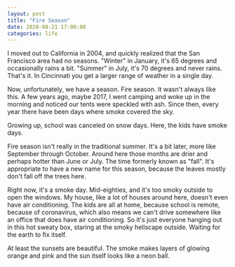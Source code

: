 ```yaml
---
layout: post
title: "Fire Season"
date: 2020-08-21 17:00:00
categories: life
---
```


I moved out to California in 2004, and quickly realized that the San
Francisco area had no seasons. "Winter" in January, it's 65 degrees
and occasionally rains a bit. "Summer" in July, it's 70 degrees and
never rains. That's it. In Cincinnati you get a larger range of
weather in a single day.

Now, unfortunately, we have a season. Fire season. It wasn't always
like this. A few years ago, maybe 2017, I went camping and woke up in
the morning and noticed our tents were speckled with ash. Since then,
every year there have been days where smoke covered the sky.

Growing up, school was canceled on snow days. Here, the kids have
smoke days.

Fire season isn't really in the traditional summer. It's a bit later, more like
September through October. Around here those months are drier and
perhaps hotter than June or July. The time formerly known as "fall". It's
appropriate to have a new name for this season, because the leaves mostly don't fall
off the trees here. 

Right now, it's a smoke day. Mid-eighties, and it's too smoky outside
to open the windows. My house, like a lot of houses around here, doesn't even have air
conditioning. The kids are all at home, because school is remote,
because of coronavirus, which also means we can't drive somewhere like
an office that does have air conditioning. So it's just everyone
hanging out in this hot sweaty box, staring at the smoky hellscape
outside. Waiting for the earth to fix itself.

At least the sunsets are beautiful. The smoke makes layers of glowing
orange and pink and the sun itself looks like a neon ball.
